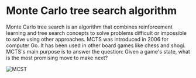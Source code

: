 # Monte Carlo tree search algorithm

Monte Carlo tree search is an algorithm that combines reinforcement learning and tree search concepts to solve problems difficult or impossible to solve using other approaches. MCTS was introduced in 2006 for computer Go. It has been used in other board games like chess and shogi. 
MCTS's main purpose is to answer the question: Given a game's state, what is the most promising move to make next?

![MCST](https://www.researchgate.net/profile/Jacek_Mandziuk/publication/282043296/figure/fig11/AS:325106040623172@1454522728821/Four-steps-of-the-Monte-Carlo-Tree-Search-algorithm.png)
